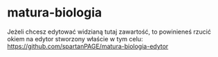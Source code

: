 # matura-biologia

Jeżeli chcesz edytować widzianą tutaj zawartość, to powinieneś rzucić okiem na edytor stworzony właście w tym celu: https://github.com/spartanPAGE/matura-biologia-edytor
